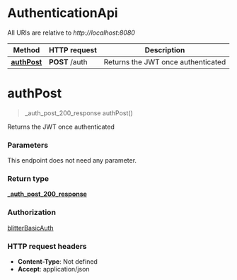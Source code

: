 # AuthenticationApi

All URIs are relative to *http://localhost:8080*

| Method | HTTP request | Description |
|------------- | ------------- | -------------|
| [**authPost**](AuthenticationApi.md#authPost) | **POST** /auth | Returns the JWT once authenticated |


<a name="authPost"></a>
# **authPost**
> _auth_post_200_response authPost()

Returns the JWT once authenticated

### Parameters
This endpoint does not need any parameter.

### Return type

[**_auth_post_200_response**](../Models/_auth_post_200_response.md)

### Authorization

[blitterBasicAuth](../README.md#blitterBasicAuth)

### HTTP request headers

- **Content-Type**: Not defined
- **Accept**: application/json


